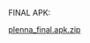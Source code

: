FINAL APK:

[plenna_final.apk.zip](https://github.com/RenganathanJH/Plena_Task/files/14047036/plenna_final.apk.zip)
